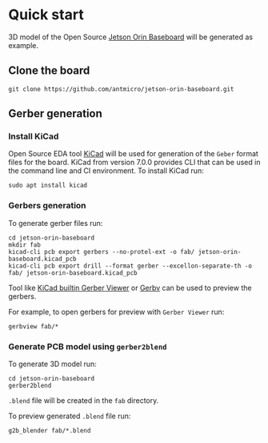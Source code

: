 # Quick start

3D model of the Open Source [Jetson Orin Baseboard](https://github.com/antmicro/jetson-orin-baseboard) will be generated as example.

## Clone the board

```
git clone https://github.com/antmicro/jetson-orin-baseboard.git
```

## Gerber generation

### Install KiCad

Open Source EDA tool [KiCad](https://www.kicad.org/) will be used for generation of the `Geber` format files for the board.
KiCad from version 7.0.0 provides CLI that can be used in the command line and CI environment.
To install KiCad run:
```
sudo apt install kicad
```


### Gerbers generation

To generate gerber files run:
```
cd jetson-orin-baseboard  
mkdir fab
kicad-cli pcb export gerbers --no-protel-ext -o fab/ jetson-orin-baseboard.kicad_pcb
kicad-cli pcb export drill --format gerber --excellon-separate-th -o fab/ jetson-orin-baseboard.kicad_pcb
```

Tool like [KiCad builtin Gerber Viewer](https://www.kicad.org/discover/gerber-viewer/) or [Gerbv](https://gerbv.github.io/) can be used to preview the gerbers.

For example, to open gerbers for preview with `Gerber Viewer` run:
```
gerbview fab/*
```

### Generate PCB model using `gerber2blend`

To generate 3D model run:
```
cd jetson-orin-baseboard
gerber2blend
```

`.blend` file will be created in the `fab` directory.

To preview generated `.blend` file run:
```
g2b_blender fab/*.blend
```

